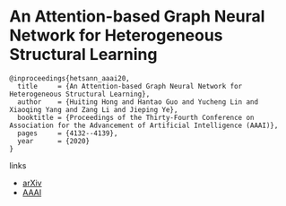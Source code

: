# An Attention-based Graph Neural Network for Heterogeneous Structural Learning

```
@inproceedings{hetsann_aaai20,
  title     = {An Attention-based Graph Neural Network for Heterogeneous Structural Learning},
  author    = {Huiting Hong and Hantao Guo and Yucheng Lin and Xiaoqing Yang and Zang Li and Jieping Ye},
  booktitle = {Proceedings of the Thirty-Fourth Conference on Association for the Advancement of Artificial Intelligence (AAAI)},
  pages	    = {4132--4139},
  year      = {2020}
}
```

links
- [arXiv](https://arxiv.org/abs/1912.10832)
- [AAAI](https://aaai.org/ojs/index.php/AAAI/article/view/5833)